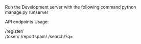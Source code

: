 
Run the Development server with the following command
python manage.py runserver

API endpoints Usage:

/register/   
/token/
/reportspam/
/search/?q=
